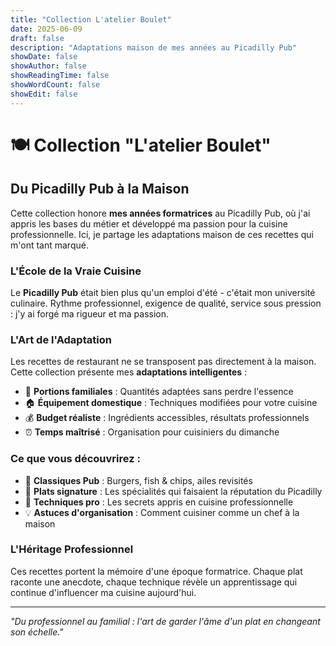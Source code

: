 ```yaml
---
title: "Collection L'atelier Boulet"
date: 2025-06-09
draft: false
description: "Adaptations maison de mes années au Picadilly Pub"
showDate: false
showAuthor: false
showReadingTime: false
showWordCount: false
showEdit: false
---
```


# 🍽️ Collection "L'atelier Boulet"

## Du Picadilly Pub à la Maison

Cette collection honore **mes années formatrices** au Picadilly Pub, où j'ai appris les bases du métier et développé ma passion pour la cuisine professionnelle. Ici, je partage les adaptations maison de ces recettes qui m'ont tant marqué.

### L'École de la Vraie Cuisine

Le **Picadilly Pub** était bien plus qu'un emploi d'été - c'était mon université culinaire. Rythme professionnel, exigence de qualité, service sous pression : j'y ai forgé ma rigueur et ma passion.

### L'Art de l'Adaptation

Les recettes de restaurant ne se transposent pas directement à la maison. Cette collection présente mes **adaptations intelligentes** :

- 📏 **Portions familiales** : Quantités adaptées sans perdre l'essence
- 🏠 **Équipement domestique** : Techniques modifiées pour votre cuisine
- 💰 **Budget réaliste** : Ingrédients accessibles, résultats professionnels
- ⏰ **Temps maîtrisé** : Organisation pour cuisiniers du dimanche

### Ce que vous découvrirez :

- 🍻 **Classiques Pub** : Burgers, fish & chips, ailes revisités
- 🥘 **Plats signature** : Les spécialités qui faisaient la réputation du Picadilly
- 🔧 **Techniques pro** : Les secrets appris en cuisine professionnelle
- 💡 **Astuces d'organisation** : Comment cuisiner comme un chef à la maison

### L'Héritage Professionnel

Ces recettes portent la mémoire d'une époque formatrice. Chaque plat raconte une anecdote, chaque technique révèle un apprentissage qui continue d'influencer ma cuisine aujourd'hui.

---

*"Du professionnel au familial : l'art de garder l'âme d'un plat en changeant son échelle."*